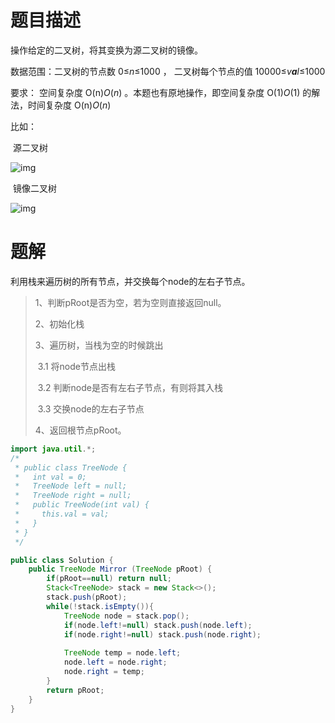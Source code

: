 # 题目描述

操作给定的二叉树，将其变换为源二叉树的镜像。

数据范围：二叉树的节点数 0≤*n*≤1000 ， 二叉树每个节点的值 10000≤*v**a**l*≤1000

要求： 空间复杂度 O(n)*O*(*n*) 。本题也有原地操作，即空间复杂度 O(1)*O*(1) 的解法，时间复杂度 O(n)*O*(*n*)

比如：

​                                  源二叉树

![img](https://uploadfiles.nowcoder.com/images/20210922/382300087_1632302001586/420B82546CFC9760B45DD65BA9244888)

​                                  镜像二叉树

![img](https://uploadfiles.nowcoder.com/images/20210922/382300087_1632302036250/AD8C4CC119B15070FA1DBAA1EBE8FC2A)

# 题解

利用栈来遍历树的所有节点，并交换每个node的左右子节点。

> 1、判断pRoot是否为空，若为空则直接返回null。
>
> 2、初始化栈
>
> 3、遍历树，当栈为空的时候跳出
>
> ​	3.1 将node节点出栈
>
> ​	3.2 判断node是否有左右子节点，有则将其入栈
>
> ​	3.3 交换node的左右子节点
>
> 4、返回根节点pRoot。

```java
import java.util.*;
/*
 * public class TreeNode {
 *   int val = 0;
 *   TreeNode left = null;
 *   TreeNode right = null;
 *   public TreeNode(int val) {
 *     this.val = val;
 *   }
 * }
 */

public class Solution {
    public TreeNode Mirror (TreeNode pRoot) {
        if(pRoot==null) return null;
        Stack<TreeNode> stack = new Stack<>();
        stack.push(pRoot);
        while(!stack.isEmpty()){
            TreeNode node = stack.pop();
            if(node.left!=null) stack.push(node.left);
            if(node.right!=null) stack.push(node.right);
            
            TreeNode temp = node.left;
            node.left = node.right;
            node.right = temp;
        }
        return pRoot;
    }
}
```



